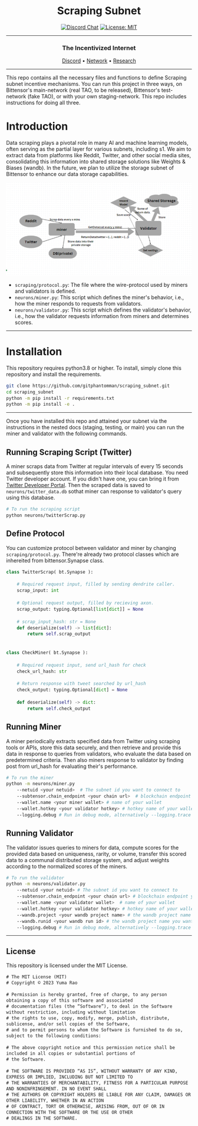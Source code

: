 
<div align="center">

# **Scraping Subnet** <!-- omit in toc -->
[![Discord Chat](https://img.shields.io/discord/308323056592486420.svg)](https://discord.gg/bittensor)
[![License: MIT](https://img.shields.io/badge/License-MIT-yellow.svg)](https://opensource.org/licenses/MIT) 

---

### The Incentivized Internet <!-- omit in toc -->

[Discord](https://discord.gg/bittensor) • [Network](https://taostats.io/) • [Research](https://bittensor.com/whitepaper)

</div>

---

This repo contains all the necessary files and functions to define Scraping subnet incentive mechanisms. You can run this project in three ways,
on Bittensor's main-network (real TAO, to be released), Bittensor's test-network (fake TAO), or with your own staging-network. This repo includes instructions for doing all three.

# Introduction

Data scraping plays a pivotal role in many AI and machine learning models, often serving as the partial layer for various subnets, including s1. We aim to extract data from platforms like Reddit, Twitter, and other social media sites, consolidating this information into shared storage solutions like Weights & Biases (wandb). In the future, we plan to utilize the storage subnet of Bittensor to enhance our data storage capabilities. 

![Alt text](docs/Screenshot_18.png)




- `scraping/protocol.py`: The file where the wire-protocol used by miners and validators is defined.
- `neurons/miner.py`: This script which defines the miner's behavior, i.e., how the miner responds to requests from validators.
- `neurons/validator.py`: This script which defines the validator's behavior, i.e., how the validator requests information from miners and determines scores.

</div>



---

# Installation
This repository requires python3.8 or higher. To install, simply clone this repository and install the requirements.
```bash
git clone https://github.com/gitphantomman/scraping_subnet.git
cd scraping_subnet
python -m pip install -r requirements.txt
python -m pip install -e .
```

</div>

---

Once you have installed this repo and attained your subnet via the instructions in the nested docs (staging, testing, or main) you can run the miner and validator with the following commands.

## Running Scraping Script (Twitter)
A miner scraps data from Twitter at regular intervals of every 15 seconds and subsequently store this information into their local database. You need Twitter developer account. If you didn't have one, you can bring it from [Twitter Developer Portal](https://developer.twitter.com/en/portal/products).
Then the scraped data is saved to `neurons/twitter_data.db` sothat miner can response to validator's query using this database.
```bash
# To run the scraping script
python neurons/twitterScrap.py 
```
## Define Protocol
You can customize protocol between validator and miner by changing `scraping/protocol.py`.
There're already two protocol classes which are inhereited from bittensor.Synapse class.

```python
class TwitterScrap( bt.Synapse ):

    # Required request input, filled by sending dendrite caller.
    scrap_input: int

    # Optional request output, filled by recieving axon.
    scrap_output: typing.Optional[list[dict]] = None
    
    # scrap_input_hash: str = None
    def deserialize(self) -> list[dict]:
        return self.scrap_output


class CheckMiner( bt.Synapse ):

    # Required request input, send url_hash for check
    check_url_hash: str

    # Return response with tweet searched by url_hash
    check_output: typing.Optional[dict] = None

    def deserialize(self) -> dict:
        return self.check_output
```


## Running Miner
A miner periodically extracts specified data from Twitter using scraping tools or APIs, store this data securely, and then retrieve and provide this data in response to queries from validators, who evaluate the data based on predetermined criteria.
Then also miners response to validator by finding post from url_hash for evaluating their's performance.
```bash
# To run the miner
python -m neurons/miner.py 
    --netuid <your netuid>  # The subnet id you want to connect to
    --subtensor.chain_endpoint <your chain url>  # blockchain endpoint you want to connect
    --wallet.name <your miner wallet> # name of your wallet
    --wallet.hotkey <your validator hotkey> # hotkey name of your wallet
    --logging.debug # Run in debug mode, alternatively --logging.trace for trace mode
```

## Running Validator

The validator issues queries to miners for data, compute scores for the provided data based on uniqueness, rarity, or volume, transfer this scored data to a communal distributed storage system, and adjust weights according to the normalized scores of the miners.

```bash
# To run the validator
python -m neurons/validator.py 
    --netuid <your netuid> # The subnet id you want to connect to
    --subtensor.chain_endpoint <your chain url> # blockchain endpoint you want to connect
    --wallet.name <your validator wallet>  # name of your wallet
    --wallet.hotkey <your validator hotkey> # hotkey name of your wallet
    --wandb.project <your wandb project name> # the wandb project name you want to save to (Default: zhjgapym)
    --wandb.runid <your wandb run id> # the wandb project name you want to save to (Default: scraping_subnet-neurons) 
    --logging.debug # Run in debug mode, alternatively --logging.trace for trace mode
```

</div>

</div>

---

## License
This repository is licensed under the MIT License.
```text
# The MIT License (MIT)
# Copyright © 2023 Yuma Rao

# Permission is hereby granted, free of charge, to any person obtaining a copy of this software and associated
# documentation files (the “Software”), to deal in the Software without restriction, including without limitation
# the rights to use, copy, modify, merge, publish, distribute, sublicense, and/or sell copies of the Software,
# and to permit persons to whom the Software is furnished to do so, subject to the following conditions:

# The above copyright notice and this permission notice shall be included in all copies or substantial portions of
# the Software.

# THE SOFTWARE IS PROVIDED “AS IS”, WITHOUT WARRANTY OF ANY KIND, EXPRESS OR IMPLIED, INCLUDING BUT NOT LIMITED TO
# THE WARRANTIES OF MERCHANTABILITY, FITNESS FOR A PARTICULAR PURPOSE AND NONINFRINGEMENT. IN NO EVENT SHALL
# THE AUTHORS OR COPYRIGHT HOLDERS BE LIABLE FOR ANY CLAIM, DAMAGES OR OTHER LIABILITY, WHETHER IN AN ACTION
# OF CONTRACT, TORT OR OTHERWISE, ARISING FROM, OUT OF OR IN CONNECTION WITH THE SOFTWARE OR THE USE OR OTHER
# DEALINGS IN THE SOFTWARE.
```
